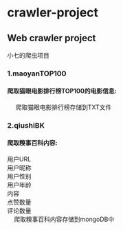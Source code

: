 # crawler-project

<h2>Web crawler project</h2>

小七的爬虫项目</br>
  <h3>1.maoyanTOP100</h3>
   <h4> 爬取猫眼电影排行榜TOP100的电影信息:</h4>
      爬取猫眼电影排行榜存储到TXT文件</br>
      
  <h3>2.qiushiBK</h3>
   <h4>爬取糗事百科内容:</h4>
      用户URL</br>
      用户昵称</br>
      用户性别</br>
      用户年龄</br>
      内容</br>
      点赞数量</br>
      评论数量</br>
      爬取糗事百科内容存储到mongoDB中</br>

